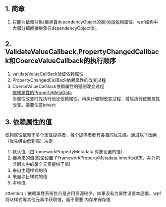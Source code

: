 ## 1. 简章
1. 只能为依赖对象(继承自dependencyObject的类)添加依赖属性。wpf结构中大部分都间接继承自dependencyObject类。

## 2. ValidateValueCallback,PropertyChangedCallback和CoerceValueCallback的执行顺序
1. validateValueCallBack验证依赖属性
2. PropertyChangedCallBack依赖属性的改变过程
3. CoerceValueCallBack依赖属性的强制改变过程  
[依赖属性的PropertyMetaData](https://www.cnblogs.com/mqxs/p/7675532.html)  
当属性改变时先执行验证依赖属性，再执行强制改变过程，最后执行依赖属性改变。需要注意inherit

## 3. 依赖属性的值
依赖属性依赖于多个属性提供者，每个提供者都有各自的优先级。通过以下因素（优先级由低到高）决定
1) 默认值（由frameworkPropertyMetadata 对象设置的值）
2) 继承来的值(假设设置了FrameworkPropertyMetadata.Inherits标志，并为包含层次中的某个元素提供了值)
3) 来自主题样式的值
4) 来自项目样式的值
5) 本地值

attention：依赖属性系统优点是占用资源较少，如果没有为属性设置本底值，wpf将从样式等其他元素中获取值，而不需要
内存来保存值